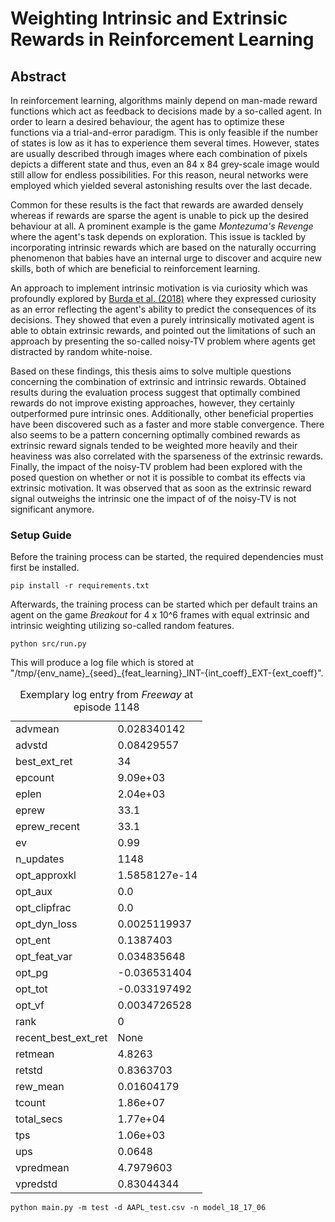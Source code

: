 # Weighting Intrinsic and Extrinsic Rewards in Reinforcement Learning
## Abstract
In reinforcement learning, algorithms mainly depend on man-made reward functions which act as feedback to decisions made by a so-called agent.
        In order to learn a desired behaviour, the agent has to optimize these functions via a trial-and-error paradigm.
        This is only feasible if the number of states is low as it has to experience them several times.
        However, states are usually described through images where each combination of pixels depicts a different state and thus, even an 84 x 84 grey-scale image would still allow for endless possibilities.
        For this reason, neural networks were employed which yielded several astonishing results over the last decade.
         
Common for these results is the fact that rewards are awarded densely whereas if rewards are sparse the agent is unable to pick up the desired behaviour at all.
        A prominent example is the game _Montezuma's Revenge_ where the agent's task depends on exploration.
        This issue is tackled by incorporating intrinsic rewards which are based on the naturally occurring phenomenon that babies have an internal urge to discover and acquire new skills, both of which are beneficial to reinforcement learning.

An approach to implement intrinsic motivation is via curiosity which was profoundly explored by [Burda et al. (2018)](https://arxiv.org/abs/1808.04355) where they expressed curiosity as an error reflecting the agent's ability to predict the consequences of its decisions.
They showed that even a purely intrinsically motivated agent is able to obtain extrinsic rewards, and pointed out the limitations of such an approach by presenting the so-called noisy-TV problem where agents get distracted by random white-noise.

Based on these findings, this thesis aims to solve multiple questions concerning the combination of extrinsic and intrinsic rewards.
        Obtained results during the evaluation process suggest that optimally combined rewards do not improve existing approaches, however, they certainly outperformed pure intrinsic ones.
        Additionally, other beneficial properties have been discovered such as a faster and more stable convergence.
        There also seems to be a pattern concerning optimally combined rewards as extrinsic reward signals tended to be weighted more heavily and their heaviness was also correlated with the sparseness of the extrinsic rewards.
        Finally, the impact of the noisy-TV problem had been explored with the posed question on whether or not it is possible to combat its effects via extrinsic motivation.
        It was observed that as soon as the extrinsic reward signal outweighs the intrinsic one the impact of of the noisy-TV is not significant anymore.

### Setup Guide

Before the training process can be started, the required dependencies must first be installed. 
```
pip install -r requirements.txt
```

Afterwards, the training process can be started which per default trains an agent on the game _Breakout_ for 4 x 10^6 frames with equal extrinsic and intrinsic weighting utilizing so-called random features.
```
python src/run.py
```

This will produce a log file which is stored at "/tmp/{env_name}\_{seed}\_{feat_learning}\_INT-{int\_coeff}\_EXT-{ext\_coeff}".


<table class="tg">
<caption>
Exemplary log entry from <i>Freeway</i> at episode 1148
</caption>
  <tr>
    <td class="tg-cly1">advmean</td>
    <td class="tg-cly1">0.028340142</td>
  </tr>
  <tr>
    <td class="tg-cly1">advstd</td>
    <td class="tg-cly1">0.08429557</td>
  </tr>
  <tr>
    <td class="tg-cly1">best_ext_ret</td>
    <td class="tg-cly1">34</td>
  </tr>
  <tr>
    <td class="tg-cly1">epcount</td>
    <td class="tg-cly1">9.09e+03</td>
  </tr>
  <tr>
    <td class="tg-cly1">eplen</td>
    <td class="tg-cly1">2.04e+03</td>
  </tr>
  <tr>
    <td class="tg-cly1">eprew</td>
    <td class="tg-cly1">33.1</td>
  </tr>
  <tr>
    <td class="tg-cly1">eprew_recent</td>
    <td class="tg-cly1">33.1</td>
  </tr>
  <tr>
    <td class="tg-cly1">ev</td>
    <td class="tg-cly1">0.99</td>
  </tr>
  <tr>
    <td class="tg-cly1">n_updates</td>
    <td class="tg-cly1">1148</td>
  </tr>
  <tr>
    <td class="tg-cly1">opt_approxkl</td>
    <td class="tg-cly1">1.5858127e-14</td>
  </tr>
  <tr>
    <td class="tg-cly1">opt_aux</td>
    <td class="tg-cly1">0.0</td>
  </tr>
  <tr>
    <td class="tg-cly1">opt_clipfrac</td>
    <td class="tg-cly1">0.0</td>
  </tr>
  <tr>
    <td class="tg-cly1">opt_dyn_loss</td>
    <td class="tg-cly1">0.0025119937</td>
  </tr>
  <tr>
    <td class="tg-cly1">opt_ent</td>
    <td class="tg-cly1">0.1387403</td>
  </tr>
  <tr>
    <td class="tg-cly1">opt_feat_var</td>
    <td class="tg-cly1">0.034835648</td>
  </tr>
  <tr>
    <td class="tg-cly1">opt_pg</td>
    <td class="tg-cly1">-0.036531404</td>
  </tr>
  <tr>
    <td class="tg-cly1">opt_tot</td>
    <td class="tg-cly1">-0.033197492</td>
  </tr>
  <tr>
    <td class="tg-cly1">opt_vf</td>
    <td class="tg-cly1">0.0034726528</td>
  </tr>
  <tr>
    <td class="tg-cly1">rank</td>
    <td class="tg-cly1">0</td>
  </tr>
  <tr>
    <td class="tg-cly1">recent_best_ext_ret</td>
    <td class="tg-cly1">None</td>
  </tr>
  <tr>
    <td class="tg-cly1">retmean</td>
    <td class="tg-cly1">4.8263</td>
  </tr>
  <tr>
    <td class="tg-cly1">retstd</td>
    <td class="tg-cly1">0.8363703</td>
  </tr>
  <tr>
    <td class="tg-cly1">rew_mean</td>
    <td class="tg-cly1">0.01604179</td>
  </tr>
  <tr>
    <td class="tg-cly1">tcount</td>
    <td class="tg-cly1">1.86e+07</td>
  </tr>
  <tr>
    <td class="tg-cly1">total_secs</td>
    <td class="tg-cly1">1.77e+04</td>
  </tr>
  <tr>
    <td class="tg-cly1">tps</td>
    <td class="tg-cly1">1.06e+03</td>
  </tr>
  <tr>
    <td class="tg-cly1">ups</td>
    <td class="tg-cly1">0.0648</td>
  </tr>
  <tr>
    <td class="tg-cly1">vpredmean</td>
    <td class="tg-cly1">4.7979603</td>
  </tr>
  <tr>
    <td class="tg-cly1">vpredstd</td>
    <td class="tg-cly1">0.83044344</td>
  </tr>
</table>



```
python main.py -m test -d AAPL_test.csv -n model_18_17_06
``````

